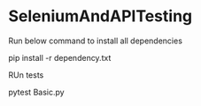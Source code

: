 # SeleniumAndAPITesting

Run below command to install all dependencies

pip install -r dependency.txt

RUn tests

pytest Basic.py